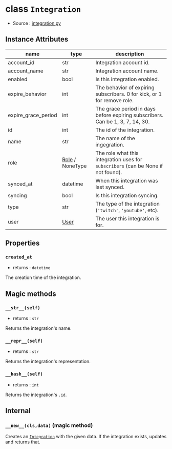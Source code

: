 # class `Integration`

- Source : [integration.py](https://github.com/HuyaneMatsu/hata/blob/master/hata/discord/integration.py)

## Instance Attributes

| name                  | type                          | description                                                                           |
|-----------------------|-------------------------------|---------------------------------------------------------------------------------------|
| account_id            | str                           | Integration account id.                                                               |
| account_name          | str                           | Integration account name.                                                             |
| enabled               | bool                          | Is this integration enabled.                                                          |
| expire_behavior       | int                           | The behavior of expiring subscribers. 0 for kick, or 1 for remove role.               |
| expire_grace_period   | int                           | The grace period in days before expiring subscribers. Can be 1, 3, 7, 14, 30.         |
| id                    | int                           | The id of the integration.                                                            |
| name                  | str                           | The name of the ingegration.                                                          |
| role                  | [Role](Role.md) / NoneType    | The role what this integration uses for `subscribers` (can be None if not found).     |
| synced_at             | datetime                      | When this integration was last synced.                                                |
| syncing               | bool                          | Is this integration syncing.                                                          |
| type                  | str                           | The type of the integration (`'twitch'`, `'youtube'`, etc).                           |
| user                  | [User](User.md)               | The user this integration is for.                                                     |

## Properties

### `created_at`

- returns : `datetime`

The creation time of the integration.

## Magic methods

### `__str__(self)`

- returns : `str`

Returns the integration's name.

### `__repr__(self)`

- returns : `str`

Returns the integration's representation.

### `__hash__(self)`

- returns : `int`

Returns the integration's `.id`.

## Internal

### `__new__(cls,data)` (magic method)

Creates an [`Integration`](Integration.md) with the given data. If the
integration exists, updates and returns that.

